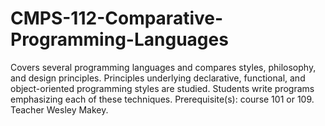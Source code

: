 # CMPS-112-Comparative-Programming-Languages
Covers several programming languages and compares styles, philosophy, and design principles. Principles underlying declarative, functional, and object-oriented programming styles are studied. Students write programs emphasizing each of these techniques. Prerequisite(s): course 101 or 109. Teacher Wesley Makey.

